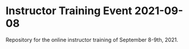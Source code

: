  # Instructor Training Event 2021-09-08
 
 Repository for the online instructor training of September 8-9th, 2021.

